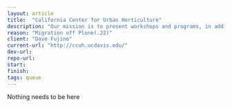 ```yaml
---
layout: article
title:  "California Center for Urban Horticulture"
description: "Our mission is to present workshops and programs, in addition to working on initiatives hat promote scientific research and the exchange of science-based principles and practices that protect resources and enhances ecosystems in the urban environment in California."
reason: "Migration off Plone(.22)"
client: "Dave Fujino"
current-url: "http://ccuh.ucdavis.edu/"
dev-url:
repo-url:
start:
finish:
tags: queue
---
```


Nothing needs to be here
